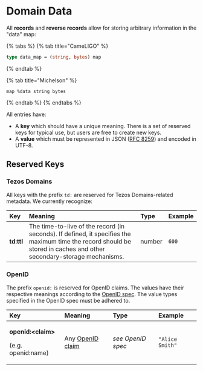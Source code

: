 # Domain Data

All **records** and **reverse records** allow for storing arbitrary information in the "data" map:

{% tabs %}
{% tab title="CameLIGO" %}
```ocaml
type data_map = (string, bytes) map
```
{% endtab %}

{% tab title="Michelson" %}
```text
map %data string bytes
```
{% endtab %}
{% endtabs %}

All entries have:

* A **key** which should have a unique meaning. There is a set of reserved keys for typical use, but users are free to create new keys.
* A **value** which must be represented in JSON \([RFC 8259](https://tools.ietf.org/html/rfc8259)\) and encoded in UTF-8.

## Reserved Keys

### Tezos Domains

All keys with the prefix `td:` are reserved for Tezos Domains-related metadata. We currently recognize:

| Key | Meaning | Type | Example |
| :--- | :--- | :--- | :--- |
| **td:ttl** | The time-to-live of the record \(in seconds\). If defined, it specifies the maximum time the record should be stored in caches and other secondary-storage mechanisms. | number | `600` |

### OpenID

The prefix `openid:` is reserved for OpenID claims. The values have their respective meanings according to the [OpenID spec](https://openid.net/specs/openid-connect-core-1_0.html#StandardClaims). The value types specified in the OpenID spec must be adhered to.

<table>
  <thead>
    <tr>
      <th style="text-align:left">Key</th>
      <th style="text-align:left">Meaning</th>
      <th style="text-align:left">Type</th>
      <th style="text-align:left">Example</th>
    </tr>
  </thead>
  <tbody>
    <tr>
      <td style="text-align:left">
        <p><b>openid:&lt;claim&gt;</b>
        </p>
        <p>(e.g. openid:name)</p>
      </td>
      <td style="text-align:left">Any <a href="https://openid.net/specs/openid-connect-core-1_0.html#StandardClaims">OpenID claim</a>
      </td>
      <td style="text-align:left"><em>see OpenID spec</em>
      </td>
      <td style="text-align:left"><code>&quot;Alice Smith&quot;</code>
      </td>
    </tr>
  </tbody>
</table>

